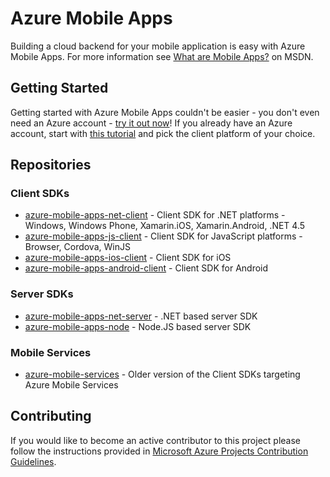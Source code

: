 # Azure Mobile Apps

Building a cloud backend for your mobile application is easy with Azure Mobile Apps. For more information see [What are Mobile Apps?](https://azure.microsoft.com/en-us/documentation/articles/app-service-mobile-value-prop-preview/) on MSDN.
   

 
## Getting Started

Getting started with Azure Mobile Apps couldn't be easier - you don't even need an Azure account - [try it out now](https://tryappservice.azure.com/?appServiceName=mobile)! 
If you already have an Azure account, start with [this tutorial](https://azure.microsoft.com/en-us/documentation/articles/app-service-mobile-dotnet-backend-xamarin-ios-get-started-preview/) and pick the client platform of your choice.

## Repositories

### Client SDKs
* [azure-mobile-apps-net-client](https://github.com/azure/azure-mobile-apps-net-client) - Client SDK for .NET platforms - Windows, Windows Phone, Xamarin.iOS, Xamarin.Android, .NET 4.5
* [azure-mobile-apps-js-client](https://github.com/azure/azure-mobile-apps-js-client) - Client SDK for JavaScript platforms - Browser, Cordova, WinJS
* [azure-mobile-apps-ios-client](https://github.com/azure/azure-mobile-apps-ios-client) - Client SDK for iOS
* [azure-mobile-apps-android-client](https://github.com/azure/azure-mobile-apps-android-client) - Client SDK for Android

### Server SDKs
* [azure-mobile-apps-net-server](https://github.com/azure/azure-mobile-apps-net-server) - .NET based server SDK
* [azure-mobile-apps-node](https://github.com/azure/azure-mobile-apps-node) - Node.JS based server SDK

### Mobile Services
* [azure-mobile-services](https://github.com/azure/azure-mobile-services) - Older version of the Client SDKs targeting Azure Mobile Services

## Contributing

If you would like to become an active contributor to this project please follow the instructions provided in [Microsoft Azure Projects Contribution Guidelines](http://azure.github.com/guidelines.html). 
